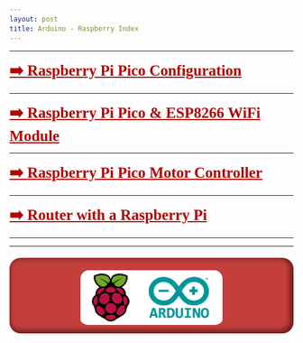 ```yaml
---
layout: post
title: Arduino - Raspberry Index 
---
```

*****
 <a href="/projects/Arduino/ConfigurationRaspberryPico" style="
    font-size: 27px;
    font-weight: 600;
    font-family: serif;
	color: #b20400;
"> ➡️ Raspberry Pi Pico Configuration </a>

*****  

 <a href="/projects/Arduino/RaspberryPicoAndESP8266" style="
    font-size: 27px;
    font-weight: 600;
    font-family: serif;
	color: #b20400;
"> ➡️ Raspberry Pi Pico & ESP8266 WiFi Module </a>

*****  

 <a href="/projects/Arduino/RaspberryPicoMotorController" style="
    font-size: 27px;
    font-weight: 600;
    font-family: serif;
	color: #b20400;
"> ➡️ Raspberry Pi Pico Motor Controller </a>

*****

 <a href="/projects/Arduino/RouterWithRaspberryPi" style="
    font-size: 27px;
    font-weight: 600;
    font-family: serif;
	color: #b20400;
"> ➡️ Router with a Raspberry Pi </a>

*****

*****

<div style="
    background-color: darkred;
    border-radius: 20px;
    background-color: #b20400c2;
    box-shadow: inset -3px -2px 8px 4px #25040487;
    padding-bottom: 10px;
    padding-top: 2px;
    width: fit-content;
    margin-right: auto;
    margin-left: auto;
    margin-top: 20px;
">
<img src="/images/RaspArdu.png" alt="Rasp_Ardu_Image" title="Rasp_ardu_image" width="50%" style="
    display: block;
    margin-left: auto;
    margin-right: auto;
    margin-top: inherit;
    border-radius: 15px;
    padding-bottom: 5px;
">
</div>